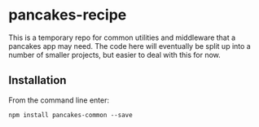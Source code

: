 
pancakes-recipe
==========

This is a temporary repo for common utilities and middleware that a pancakes
app may need. The code here will eventually be split up into a number of
smaller projects, but easier to deal with this for now.

## Installation

From the command line enter:

```
npm install pancakes-common --save
```
